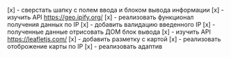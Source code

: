 [x] - сверстать шапку с полем ввода и блоком вывода информации 
[x] - изучить  API https://geo.ipify.org/
[x] - реализовать функционал получения данных по IP
[x] - добавить валидацию введенного IP
[x] - полученные данные отрисовать ДОМ блок вывода
[x] - изучить API https://leafletjs.com/
[x] - добавить разметку с картой
[x] - реализовать отоброжение карты по IP
[x] - реализовать адаптив

